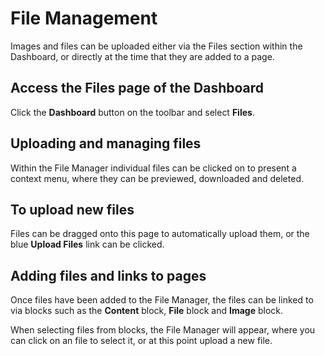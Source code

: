 # File Management

Images and files can be uploaded either via the Files section within the Dashboard, or directly at the time that they are added to a page.

## Access the Files page of the Dashboard

Click the **Dashboard** button on the toolbar and select **Files**.

## Uploading and managing files

Within the File Manager individual files can be clicked on to present a context menu, where they can be previewed, downloaded and deleted.


## To upload new files

Files can be dragged onto this page to automatically upload them, or the blue **Upload Files** link can be clicked.

## Adding files and links to pages

Once files have been added to the File Manager, the files can be linked to via blocks such as the **Content** block, **File** block and **Image** block.

When selecting files from blocks, the File Manager will appear, where you can click on an file to select it, or at this point upload a new file.